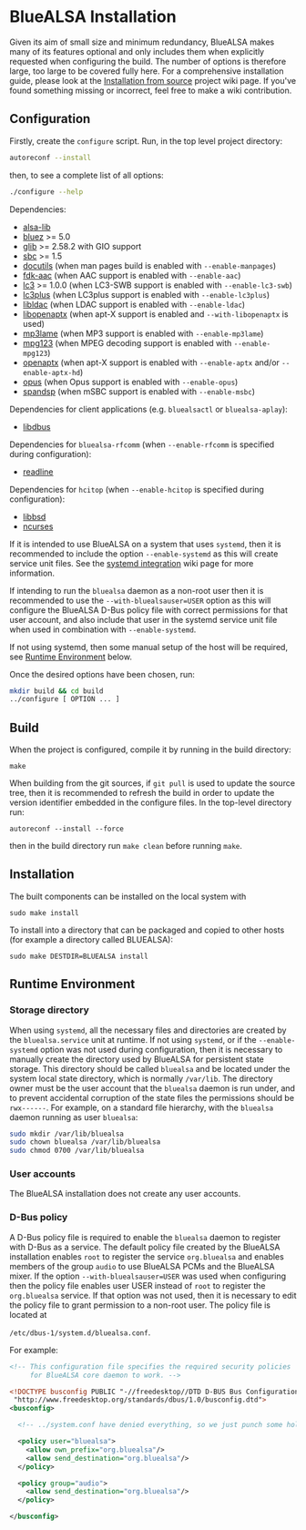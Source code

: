 # BlueALSA Installation

Given its aim of small size and minimum redundancy, BlueALSA makes many of its
features optional and only includes them when explicitly requested when
configuring the build. The number of options is therefore large, too large to
be covered fully here. For a comprehensive installation guide, please look at
the [Installation from source][] project wiki page. If you've found something
missing or incorrect, feel free to make a wiki contribution.

[Installation from source]: https://github.com/arkq/bluez-alsa/wiki/Installation-from-source

## Configuration

Firstly, create the `configure` script. Run, in the top level project
directory:

```sh
autoreconf --install
```

then, to see a complete list of all options:

```sh
./configure --help
```

Dependencies:

- [alsa-lib](https://www.alsa-project.org/)
- [bluez](http://www.bluez.org/) >= 5.0
- [glib](https://wiki.gnome.org/Projects/GLib) >= 2.58.2 with GIO support
- [sbc](https://git.kernel.org/cgit/bluetooth/sbc.git) >= 1.5
- [docutils](https://docutils.sourceforge.io) (when man pages build is enabled
  with `--enable-manpages`)
- [fdk-aac](https://github.com/mstorsjo/fdk-aac) (when AAC support is enabled
  with `--enable-aac`)
- [lc3](https://github.com/google/liblc3) >= 1.0.0 (when LC3-SWB support is
  enabled with `--enable-lc3-swb`)
- [lc3plus](https://www.iis.fraunhofer.de/en/ff/amm/communication/lc3.html)
  (when LC3plus support is enabled with `--enable-lc3plus`)
- [libldac](https://github.com/EHfive/ldacBT) (when LDAC support is enabled
  with `--enable-ldac`)
- [libopenaptx](https://github.com/pali/libopenaptx) (when apt-X support is
  enabled and `--with-libopenaptx` is used)
- [mp3lame](https://lame.sourceforge.net/) (when MP3 support is enabled with
  `--enable-mp3lame`)
- [mpg123](https://www.mpg123.org/) (when MPEG decoding support is enabled with
  `--enable-mpg123`)
- [openaptx](https://github.com/arkq/openaptx) (when apt-X support is enabled
  with `--enable-aptx` and/or `--enable-aptx-hd`)
- [opus](https://opus-codec.org/) (when Opus support is enabled with
  `--enable-opus`)
- [spandsp](https://www.soft-switch.org) (when mSBC support is enabled with
  `--enable-msbc`)

Dependencies for client applications (e.g. `bluealsactl` or `bluealsa-aplay`):

- [libdbus](https://www.freedesktop.org/wiki/Software/dbus/)

Dependencies for `bluealsa-rfcomm` (when `--enable-rfcomm` is specified during
configuration):

- [readline](https://tiswww.case.edu/php/chet/readline/rltop.html)

Dependencies for `hcitop` (when `--enable-hcitop` is specified during
configuration):

- [libbsd](https://libbsd.freedesktop.org/)
- [ncurses](https://www.gnu.org/software/ncurses/)

If it is intended to use BlueALSA on a system that uses `systemd`, then it is
recommended to include the option `--enable-systemd` as this will create
service unit files.
See the [systemd integration][] wiki page for more information.

[systemd integration]: https://github.com/arkq/bluez-alsa/wiki/Systemd-integration

If intending to run the `bluealsa` daemon as a non-root user then it is
recommended to use the `--with-bluealsauser=USER` option as this will configure
the BlueALSA D-Bus policy file with correct permissions for that user account,
and also include that user in the systemd service unit file when used in
combination with `--enable-systemd`.

If not using systemd, then some manual setup of the host will be required, see
[Runtime Environment](#runtime-environment) below.

Once the desired options have been chosen, run:

```sh
mkdir build && cd build
../configure [ OPTION ... ]
```

## Build

When the project is configured, compile it by running in the build directory:

```shell
make
```

When building from the git sources, if `git pull` is used to update the source
tree, then it is recommended to refresh the build in order to update the
version identifier embedded in the configure files. In the top-level directory
run:

```shell
autoreconf --install --force
```

then in the build directory run `make clean` before running `make`.

## Installation

The built components can be installed on the local system with

```shell
sudo make install
```

To install into a directory that can be packaged and copied to other hosts (for
example a directory called BLUEALSA):

```shell
sudo make DESTDIR=BLUEALSA install
```

## Runtime Environment

### Storage directory

When using `systemd`, all the necessary files and directories are created by
the `bluealsa.service` unit at runtime. If not using `systemd`, or if the
 `--enable-systemd` option was not used during configuration, then it is
necessary to manually create the directory used by BlueALSA for persistent
state storage. This directory should be called `bluealsa` and be located under
the system local state directory, which is normally `/var/lib`. The directory
owner must be the user account that the `bluealsa` daemon is run under, and
to prevent accidental corruption of the state files the permissions should be
`rwx------`. For example, on a standard file hierarchy, with the `bluealsa`
daemon running as user `bluealsa`:

```sh
sudo mkdir /var/lib/bluealsa
sudo chown bluealsa /var/lib/bluealsa
sudo chmod 0700 /var/lib/bluealsa
```

### User accounts

The BlueALSA installation does not create any user accounts.

### D-Bus policy

A D-Bus policy file is required to enable the `bluealsa` daemon to register
with D-Bus as a service. The default policy file created by the BlueALSA
installation enables `root` to register the service `org.bluealsa` and enables
members of the group `audio` to use BlueALSA PCMs and the BlueALSA mixer. If
the option `--with-bluealsauser=USER` was used when configuring then the
policy file enables user USER instead of `root` to register the `org.bluealsa`
service. If that option was not used, then it is necessary to edit the policy
file to grant permission to a non-root user. The policy file is located at

`/etc/dbus-1/system.d/bluealsa.conf`.

For example:

```xml
<!-- This configuration file specifies the required security policies
     for BlueALSA core daemon to work. -->

<!DOCTYPE busconfig PUBLIC "-//freedesktop//DTD D-BUS Bus Configuration 1.0//EN"
 "http://www.freedesktop.org/standards/dbus/1.0/busconfig.dtd">
<busconfig>

  <!-- ../system.conf have denied everything, so we just punch some holes -->

  <policy user="bluealsa">
    <allow own_prefix="org.bluealsa"/>
    <allow send_destination="org.bluealsa"/>
  </policy>

  <policy group="audio">
    <allow send_destination="org.bluealsa"/>
  </policy>

</busconfig>
```
